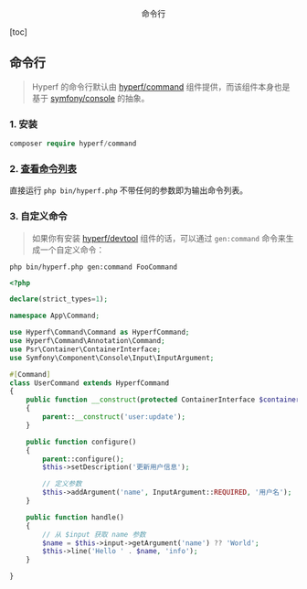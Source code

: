 <center>命令行</center>





[toc]







## 命令行

> Hyperf 的命令行默认由 [hyperf/command](https://github.com/hyperf/command) 组件提供，而该组件本身也是基于 [symfony/console](https://github.com/symfony/console) 的抽象。







### 1. 安装

```php
composer require hyperf/command
```



### 2. [查看命令列表](https://hyperf.wiki/3.1/#/zh-cn/command?id=查看命令列表)

直接运行 `php bin/hyperf.php` 不带任何的参数即为输出命令列表。







### 3. 自定义命令

> 如果你有安装 [hyperf/devtool](https://github.com/hyperf/devtool) 组件的话，可以通过 `gen:command` 命令来生成一个自定义命令：

```shell
php bin/hyperf.php gen:command FooCommand
```

```php
<?php

declare(strict_types=1);

namespace App\Command;

use Hyperf\Command\Command as HyperfCommand;
use Hyperf\Command\Annotation\Command;
use Psr\Container\ContainerInterface;
use Symfony\Component\Console\Input\InputArgument;

#[Command]
class UserCommand extends HyperfCommand
{
    public function __construct(protected ContainerInterface $container)
    {
        parent::__construct('user:update');
    }

    public function configure()
    {
        parent::configure();
        $this->setDescription('更新用户信息');

        // 定义参数
        $this->addArgument('name', InputArgument::REQUIRED, '用户名');
    }

    public function handle()
    {
        // 从 $input 获取 name 参数
        $name = $this->input->getArgument('name') ?? 'World';
        $this->line('Hello ' . $name, 'info');
    }

}

```


